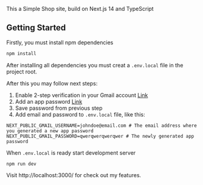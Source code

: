 This a Simple Shop site, build on Next.js 14 and TypeScript

## Getting Started

Firstly, you must install npm dependencies

```bash
npm install
```

After installing all dependencies you must creat a `.env.local` file in the project root.

After this you may follow next steps:
1. Enable 2-step verification in your Gmail account [Link](https://support.google.com/accounts/answer/185839?hl=en&sjid=6632639683164807671-AP)
2. Add an app password [Link](https://myaccount.google.com/apppasswords)
3. Save password from previous step
4. Add email and password to `.env.local` file, like this:

```dotenv
NEXT_PUBLIC_GMAIL_USERNAME=johndoe@email.com # The email address where you generated a new app password
NEXT_PUBLIC_GMAIL_PASSWORD=qwerqwerqwerqwer # The newly generated app password
```
When `.env.local` is ready start development server

```
npm run dev
```

Visit http://localhost:3000/ for check out my features.
